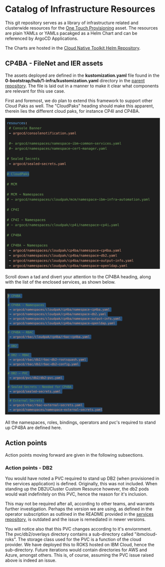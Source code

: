 # Catalog of Infrastructure Resources

This git repository serves as a library of infrastructure related and clusterwide resources for the [One Touch Provisioning](https://github.com/one-touch-provisioning/otp-gitops) asset.  The resources are plain YAMLs or YAMLs pacakged as a Helm Chart and can be referenced by ArgoCD Applications.  

The Charts are hosted in the [Cloud Native Toolkit Helm Repository](https://github.com/cloud-native-toolkit/toolkit-charts).

## CP4BA - FileNet and IER assets

The assets deployed are defined in the **kustomization.yaml** file found in the **0-bootstrap/hub/1-infra/kustomization.yaml** directory in the [parent repository](https://github.com/oto-gitops-oneshot/otp-gitops). The file is laid out in a manner to make it clear what components are relevant for this use case.

First and foremost, we do plan to extend this framework to support other Cloud Paks as well. The "CloudPaks" heading should make this apparent, therein lies the different cloud paks, for instance CP4I and CP4BA.

![Parent - Infra - Kustomize](Images/Infra_Resources.png)

Scroll down a tad and divert your attention to the CP4BA heading, along with the list of the enclosed services, as shown below.

![Parent - Infra - Kustomize - CP4BA](Images/Infra_Resources_CP4BA.png)

All the namespaces, roles, bindings, operators and pvc's required to stand up CP4BA are defined here.

## Action points

Action points moving forward are given in the following subsections.

### Action points - DB2

You would have noted a PVC required to stand up DB2 (when provisioned in the services application) is defined. Originally, this was not included. When standing up the DB2UCluster Custom Resource however, the db2 pods would wait indefinitely on this PVC, hence the reason for it's inclusion. 

This may not be required after all, according to other teams, and warrants further investigation. Perhaps the version we are using, as defined in the operator subscription as outlined in the README provided in the [services repository](https://github.com/oto-gitops-oneshot/otp-gitops-services), is outdated and the issue is remediated in newer versions.

You will notice also that this PVC changes according to it's enviornment. The pvc/db2/overlays directory contains a sub-directory called "ibmcloud-roks". The storage class used for the PVC is a function of the cloud provider. We have deployed this to ROKS hosted on IBM Cloud, hence the sub-directory. Future iterations would contain directories for AWS and Azure, amongst others. This is, of course, assuming the PVC issue raised above is indeed an issue. 


